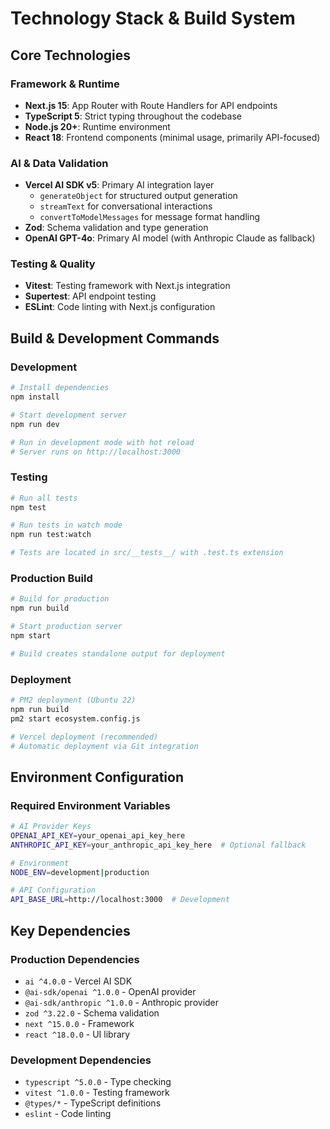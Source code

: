 # Technology Stack & Build System

## Core Technologies

### Framework & Runtime
- **Next.js 15**: App Router with Route Handlers for API endpoints
- **TypeScript 5**: Strict typing throughout the codebase
- **Node.js 20+**: Runtime environment
- **React 18**: Frontend components (minimal usage, primarily API-focused)

### AI & Data Validation
- **Vercel AI SDK v5**: Primary AI integration layer
  - `generateObject` for structured output generation
  - `streamText` for conversational interactions
  - `convertToModelMessages` for message format handling
- **Zod**: Schema validation and type generation
- **OpenAI GPT-4o**: Primary AI model (with Anthropic Claude as fallback)

### Testing & Quality
- **Vitest**: Testing framework with Next.js integration
- **Supertest**: API endpoint testing
- **ESLint**: Code linting with Next.js configuration

## Build & Development Commands

### Development
```bash
# Install dependencies
npm install

# Start development server
npm run dev

# Run in development mode with hot reload
# Server runs on http://localhost:3000
```

### Testing
```bash
# Run all tests
npm test

# Run tests in watch mode
npm run test:watch

# Tests are located in src/__tests__/ with .test.ts extension
```

### Production Build
```bash
# Build for production
npm run build

# Start production server
npm start

# Build creates standalone output for deployment
```

### Deployment
```bash
# PM2 deployment (Ubuntu 22)
npm run build
pm2 start ecosystem.config.js

# Vercel deployment (recommended)
# Automatic deployment via Git integration
```

## Environment Configuration

### Required Environment Variables
```bash
# AI Provider Keys
OPENAI_API_KEY=your_openai_api_key_here
ANTHROPIC_API_KEY=your_anthropic_api_key_here  # Optional fallback

# Environment
NODE_ENV=development|production

# API Configuration  
API_BASE_URL=http://localhost:3000  # Development
```

## Key Dependencies

### Production Dependencies
- `ai ^4.0.0` - Vercel AI SDK
- `@ai-sdk/openai ^1.0.0` - OpenAI provider
- `@ai-sdk/anthropic ^1.0.0` - Anthropic provider  
- `zod ^3.22.0` - Schema validation
- `next ^15.0.0` - Framework
- `react ^18.0.0` - UI library

### Development Dependencies
- `typescript ^5.0.0` - Type checking
- `vitest ^1.0.0` - Testing framework
- `@types/*` - TypeScript definitions
- `eslint` - Code linting